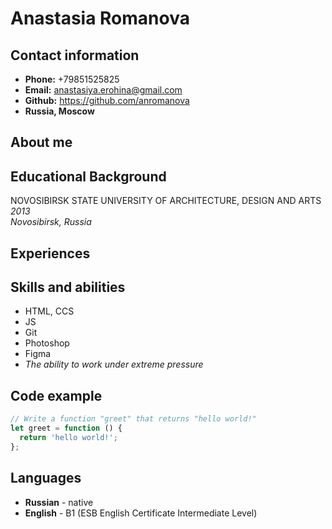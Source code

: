 # Anastasia Romanova
## Contact information
* **Phone:** +79851525825
* **Email:** anastasiya.erohina@gmail.com
* **Github:** https://github.com/anromanova
* **Russia, Moscow**
## About me

## Educational Background
 NOVOSIBIRSK STATE UNIVERSITY OF ARCHITECTURE, DESIGN AND ARTS\
*2013\
Novosibirsk, Russia*

## Experiences

## Skills and abilities
* HTML, CCS
* JS
* Git
* Photoshop
* Figma
* *The ability to work under extreme pressure*
## Code example
```javascript
// Write a function "greet" that returns "hello world!"
let greet = function () {
  return 'hello world!';
};
```
## Languages
* **Russian** - native
* **English** - B1 (ESB English Certificate Intermediate Level)

